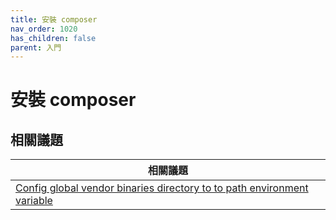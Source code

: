 ```yaml
---
title: 安裝 composer
nav_order: 1020
has_children: false
parent: 入門
---
```



# 安裝 composer




## 相關議題

| 相關議題 |
| --- |
| [Config global vendor binaries directory to to path environment variable](https://samwhelp.github.io/note-about-php-composer/read/howto/config-composer-global-vendor-binaries-directory-to-path-environment-variable.html)
